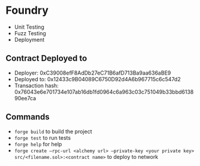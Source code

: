 # Foundry

- Unit Testing
- Fuzz Testing
- Deployment

## Contract Deployed to
- Deployer: 0xC39008efF8AdDb27eC71B6afD713Ba9aa636aBE9
- Deployed to: 0x12433c9B04089C6750D92d4A6b967715c6c547d2
- Transaction hash: 0x76043e6e701734e107ab16db1fd0964c6a963c03c751049b33bbd613890ee7ca

## Commands
- `forge build` to build the project
- `forge test` to run tests
- `forge help` for help
- `forge create –rpc-url <alchemy url> —private-key <your private key> src/<filename.sol>:<contract name>` to deploy to network
